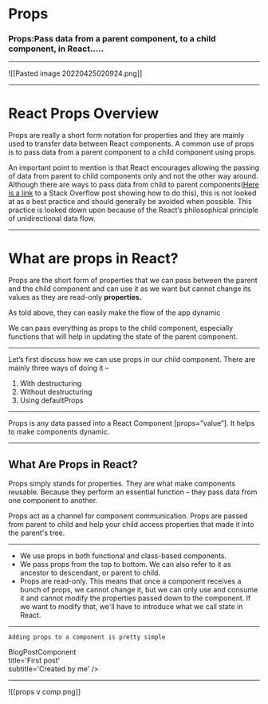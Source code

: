 # Props
### Props:Pass data from a parent component, to a child component, in React…..
<hr>

![[Pasted image 20220425020924.png]] 

***
# React Props Overview

Props are really a short form notation for properties and they are mainly used to transfer data between React components. A common use of props is to pass data from a parent component to a child component using props.

An important point to mention is that React encourages allowing the passing of data from parent to child components only and not the other way around. Although there are ways to pass data from child to parent components([Here is a link](https://stackoverflow.com/questions/38394015/how-to-pass-data-from-child-component-to-its-parent-in-reactjs) to a Stack Overflow post showing how to do this), this is not looked at as a best practice and should generally be avoided when possible. This practice is looked down upon because of the React’s philosophical principle of unidirectional data flow.
***
# What are props in React?

Props are the short form of properties that we can pass between the parent and the child component and can use it as we want but cannot change its values as they are read-only **properties.**

As told above, they can easily make the flow of the app dynamic

We can pass everything as props to the child component, especially functions that will help in updating the state of the parent component.
***

Let’s first discuss how we can use props in our child component. There are mainly three ways of doing it –

1.  With destructuring
2.  Without destructuring
3.  Using defaultProps
***
Props is any data passed into a React Component [props=”value”]. It helps to make components dynamic.
***
## What Are Props in React?

Props simply stands for properties. They are what make components reusable. Because they perform an essential function – they pass data from one component to another.  

Props act as a channel for component communication. Props are passed from parent to child and help your child access properties that made it into the parent's tree.
***
-   We use props in both functional and class-based components.
-   We pass props from the top to bottom. We can also refer to it as ancestor to descendant, or parent to child.
-   Props are read-only. This means that once a component receives a bunch of props, we cannot change it, but we can only use and consume it and cannot modify the properties passed down to the component. If we want to modify that, we'll have to introduce what we call state in React.
***


	
	
	Adding props to a component is pretty simple
BlogPostComponent  
title='First post'  
subtitle='Created by me'
/>
***
![[props v comp.png]]